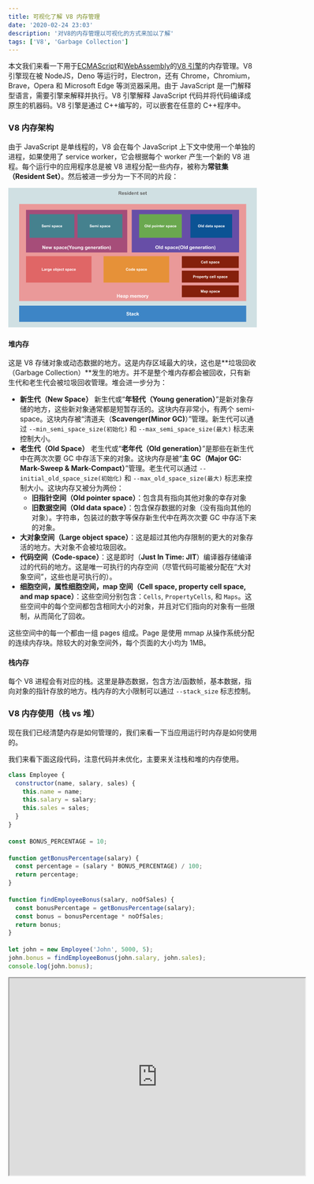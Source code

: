 ```yaml
---
title: 可视化了解 V8 内存管理
date: '2020-02-24 23:03'
description: '对V8的内存管理以可视化的方式来加以了解'
tags: ['V8', 'Garbage Collection']
---
```


本文我们来看一下用于[ECMAScript](https://tc39.es/ecma262/)和[WebAssembly](https://webassembly.github.io/spec/core/)的[V8 引擎](https://v8.dev/)的内存管理。V8 引擎现在被 NodeJS，Deno 等运行时，Electron，还有 Chrome，Chromium，Brave，Opera 和 Microsoft Edge 等浏览器采用。由于 JavaScript 是一门解释型语言，需要引擎来解释并执行。V8 引擎解释 JavaScript 代码并将代码编译成原生的机器码。V8 引擎是通过 C++编写的，可以嵌套在任意的 C++程序中。

### V8 内存架构

由于 JavaScript 是单线程的，V8 会在每个 JavaScript 上下文中使用一个单独的进程，如果使用了 service worker，它会根据每个 worker 产生一个新的 V8 进程。每个运行中的应用程序总是被 V8 进程分配一些内存，被称为**常驻集（Resident Set）**。然后被进一步分为一下不同的片段：

![memory structure of V8](memory-structure-of-V8.png)

#### 堆内存

这是 V8 存储对象或动态数据的地方。这是内存区域最大的块，这也是**垃圾回收（Garbage Collection）**发生的地方。并不是整个堆内存都会被回收，只有新生代和老生代会被垃圾回收管理。堆会进一步分为：

- **新生代（New Space）** 新生代或“**年轻代（Young generation）**”是新对象存储的地方，这些新对象通常都是短暂存活的。这块内存非常小，有两个 semi-space。这块内存被“清道夫（**Scavenger(Minor GC)**）”管理。新生代可以通过 `--min_semi_space_size(初始化)` 和 `--max_semi_space_size(最大)` 标志来控制大小。
- **老生代（Old Space）** 老生代或“**老年代（Old generation）**”是那些在新生代中在两次次要 GC 中存活下来的对象。这块内存是被“**主 GC（Major GC: Mark-Sweep & Mark-Compact）**”管理。老生代可以通过 `--initial_old_space_size(初始化)` 和 `--max_old_space_size(最大)` 标志来控制大小。这块内存又被分为两份：
  - **旧指针空间（Old pointer space）**：包含具有指向其他对象的幸存对象
  - **旧数据空间（Old data space）**：包含保存数据的对象（没有指向其他的对象）。字符串，包装过的数字等保存新生代中在两次次要 GC 中存活下来的对象。
- **大对象空间（Large object space）**：这是超过其他内存限制的更大的对象存活的地方。大对象不会被垃圾回收。
- **代码空间（Code-space）**：这是即时（**Just In Time: JIT**）编译器存储编译过的代码的地方。这是唯一可执行的内存空间（尽管代码可能被分配在“大对象空间”，这些也是可执行的）。
- **细胞空间，属性细胞空间，map 空间（Cell space, property cell space, and map space）**：这些空间分别包含：`Cells`, `PropertyCells`, 和 `Maps`。这些空间中的每个空间都包含相同大小的对象，并且对它们指向的对象有一些限制，从而简化了回收。

这些空间中的每一个都由一组 pages 组成。Page 是使用 mmap 从操作系统分配的连续内存块。除较大的对象空间外，每个页面的大小均为 1MB。

#### 栈内存

每个 V8 进程会有对应的栈。这里是静态数据，包含方法/函数帧，基本数据，指向对象的指针存放的地方。栈内存的大小限制可以通过 `--stack_size` 标志控制。

### V8 内存使用（栈 vs 堆）

现在我们已经清楚内存是如何管理的，我们来看一下当应用运行时内存是如何使用的。

我们来看下面这段代码，注意代码并未优化，主要来关注栈和堆的内存使用。

```javascript
class Employee {
  constructor(name, salary, sales) {
    this.name = name;
    this.salary = salary;
    this.sales = sales;
  }
}

const BONUS_PERCENTAGE = 10;

function getBonusPercentage(salary) {
  const percentage = (salary * BONUS_PERCENTAGE) / 100;
  return percentage;
}

function findEmployeeBonus(salary, noOfSales) {
  const bonusPercentage = getBonusPercentage(salary);
  const bonus = bonusPercentage * noOfSales;
  return bonus;
}

let john = new Employee('John', 5000, 5);
john.bonus = findEmployeeBonus(john.salary, john.sales);
console.log(john.bonus);
```

<iframe src="https://speakerdeck.com/deepu105/v8-memory-usage-stack-and-heap" width="600" height="400" />

相关 slide 可以<a href="https://speakerdeck.com/deepu105/v8-memory-usage-stack-and-heap" target="_blank">点击新窗口打开</a>

可以看到：

- 全局作用域是存在于栈的“全局帧”中
- 每个函数调用都作为帧块被加入栈内存
- 所有的局部变量包括参数和返回值都在栈的函数帧块中
- 所有的原始数据如 `int` 和 `string` 都被直接存入栈中。这也适用全局作用域
- 所有的对象类型如 `Employee` 和 `Function` 都在堆中被创建，从栈中使用栈指针引用它们。在 JavaScript 中函数本质上是对象，这也适用全局作用域
- 从当前函数调用的函数被加入栈顶
- 当函数返回时，它的帧在栈中被移除
- 一旦主流程完成，堆中的内存没有栈中任何的指针指向会成为孤儿对象
- 除非做了复制，其他对象内的所有对象引用都使用引用指针

栈就像看到的一样是操作系统而不是 V8 本身管理并结束的，因此我们不需要太关注栈。相反，堆内存不是操作系统自动管理的，由于它有最大的内存空间并存储动态数据，可能随着时间增长呈指数增长以至程序执行用光内存。这就是垃圾回收需要的原因。

对于垃圾回收区分堆中的指针和数据是非常重要的，V8 使用“**标记指针（Tagged pointer）**”的方式来回收，它在每个字母后面预留了一比特来标记是指针还是数据。这个方式需要有限的编译器支持，但实现起来很简单，而且效率很高。

### 参考

<https://deepu.tech/memory-management-in-v8/>
